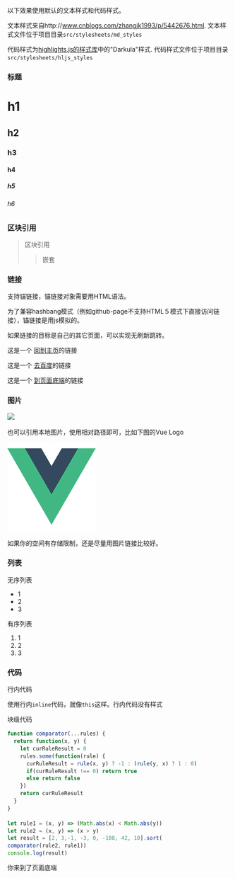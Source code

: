 <!--!
{
  "title": "Markdown 效果演示",
  "date": "2016-06-28",
  "class": "post",
  "tags": ["其它", "测试1", "测试2"],
  "img": {
    "url": "http://ob54s56n6.bkt.clouddn.com/markdown.png",
    "position": [0, -160],
    "repeat": false,
    "size": "cover"
  }
}
-->

以下效果使用默认的文本样式和代码样式。

文本样式来自http://www.cnblogs.com/zhangjk1993/p/5442676.html. 文本样式文件位于项目目录``` src/stylesheets/md_styles ```

代码样式为[highlights.js的样式库](https://highlightjs.org/static/demo/)中的"Darkula"样式. 代码样式文件位于项目目录``` src/stylesheets/hljs_styles ```

### 标题
# h1
## h2
### h3
#### h4
##### h5
###### h6

### 区块引用
> 区块引用
>> 嵌套

### 链接
支持锚链接，锚链接对象需要用HTML语法。

为了兼容hashbang模式（例如github-page不支持HTML５模式下直接访问链接），锚链接是用js模拟的。

如果链接的目标是自己的其它页面，可以实现无刷新跳转。

这是一个 [回到主页](/)的链接

这是一个 [去百度](http://www.baidu.com/)的链接

这是一个 [到页面底端](#bottom)的链接

### 图片
![](http://ob54s56n6.bkt.clouddn.com/Konachan.com%20-%20207983%20sample.jpg)

也可以引用本地图片，使用相对路径即可，比如下图的Vue Logo

![](../../assets/img/logo.png)

如果你的空间有存储限制，还是尽量用图片链接比较好。

### 列表

无序列表
* 1
* 2
* 3

有序列表
1. 1
2. 2
3. 3

### 代码
行内代码

使用行内```inline```代码，就像```this```这样。行内代码没有样式

块级代码

``` javascript
function comparator(...rules) {
  return function(x, y) {
    let curRuleResult = 0
    rules.some(function(rule) {
      curRuleResult = rule(x, y) ? -1 : (rule(y, x) ? 1 : 0)
      if(curRuleResult !== 0) return true
      else return false
    })
    return curRuleResult
  }
}

let rule1 = (x, y) => (Math.abs(x) < Math.abs(y))
let rule2 = (x, y) => (x > y)
let result = [2, 3,-1, -3, 0, -108, 42, 10].sort(
comparator(rule2, rule1))
console.log(result)
```

<p id="bottom">你来到了页面底端</a>
